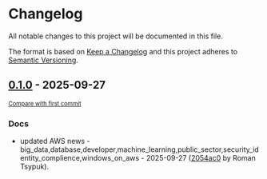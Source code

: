 # Changelog

All notable changes to this project will be documented in this file.

The format is based on [Keep a Changelog](http://keepachangelog.com/en/1.0.0/)
and this project adheres to [Semantic Versioning](http://semver.org/spec/v2.0.0.html).

<!-- insertion marker -->
## [0.1.0](https://github.com/tsypuk/aws-news/releases/tag/ver-2025-09-270.1.0) - 2025-09-27

<small>[Compare with first commit](https://github.com/tsypuk/aws-news/compare/1ef135cb4e23ae7fd5fec768343fef0b95b352cd...ver-2025-09-27)</small>

### Docs

- updated AWS news - big_data,database,developer,machine_learning,public_sector,security_identity_complience,windows_on_aws - 2025-09-27 ([2054ac0](https://github.com/tsypuk/aws-news/commit/2054ac040a85a8ddf9d3a826b4a24187ccb495d1) by Roman Tsypuk).

